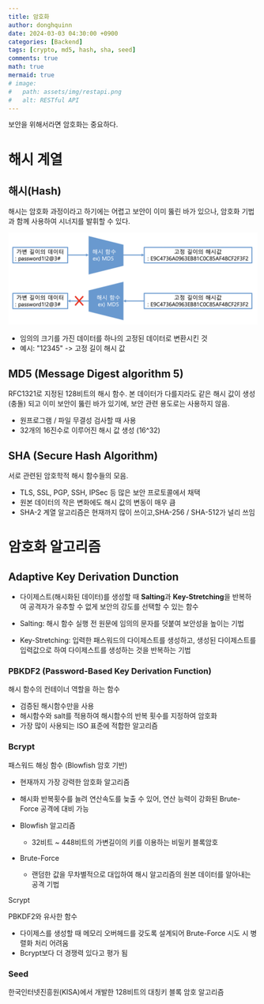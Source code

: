 ```yaml
---
title: 암호화
author: donghquinn
date: 2024-03-03 04:30:00 +0900
categories: [Backend]
tags: [crypto, md5, hash, sha, seed]
comments: true
math: true
mermaid: true
# image:
#   path: assets/img/restapi.png
#   alt: RESTful API
---
```


보안을 위해서라면 암호화는 중요하다.

# 해시 계열

## 해시(Hash)

해시는 암호화 과정이라고 하기에는 어렵고 보안이 이미 뚫린 바가 있으나,
암호화 기법과 함께 사용하여 시너지를 발휘할 수 있다.

<img src="assets/img/hash.png" />

- 임의의 크기를 가진 데이터를 하나의 고정된 데이터로 변환시킨 것
- 예시: "12345" -> 고정 길이 해시 값 

## MD5 (Message Digest algorithm 5)

RFC1321로 지정된 128비트의 해시 함수. 본 데이터가 다를지라도 같은 해시 값이 생성(충돌) 되고 이미 보안이 뚫린 바가 있기에, 보안 관련 용도로는 사용하지 않음.

- 원프로그램 / 파일 무결성 검사할 때 사용
- 32개의 16진수로 이루어진 해시 값 생성 (16^32)

## SHA (Secure Hash Algorithm)

서로 관련된 암호학적 해시 함수들의 모음.

- TLS, SSL, PGP, SSH, IPSec 등 많은 보안 프로토콜에서 채택
- 원본 데이터의 작은 변화에도 해시 값의 변동이 매우 큼
- SHA-2 계열 알고리즘은 현재까지 많이 쓰이고,SHA-256 / SHA-512가 널리 쓰임

# 암호화 알고리즘

## Adaptive Key Derivation Dunction

- 다이제스트(해시화된 데이터)를 생성할 때 **Salting**과 **Key-Stretching**을 반복하여 공격자가 유추할 수 없게 보안의 강도를 선택할 수 있는 함수

- Salting: 해시 함수 실행 전 원문에 임의의 문자를 덧붙여 보안성을 높이는 기법

- Key-Stretching: 입력한 패스워드의 다이제스트를 생성하고, 생성된 다이제스트를 입력값으로 하여 다이제스트를 생성하는 것을 반복하는 기법

### PBKDF2 (Password-Based Key Derivation Function)

해시 함수의 컨테이너 역할을 하는 함수

- 검증된 해시함수만을 사용
- 해시함수와 salt를 적용하여 해시함수의 반복 횟수를 지정하여 암호화
- 가장 많이 사용되는 ISO 표준에 적합한 알고리즘

### Bcrypt

패스워드 해싱 함수 (Blowfish 암호 기반)

- 현재까지 가장 강력한 암호화 알고리즘
- 해시화 반복횟수를 늘려 연산속도를 늦출 수 있어, 연산 능력이 강화된 Brute-Force 공격에 대비 가능

- Blowfish 알고리즘

  - 32비트 ~ 448비트의 가변길이의 키를 이용하는 비밀키 블록암호

- Brute-Force

  - 랜덤한 값을 무차별적으로 대입하여 해시 알고리즘의 원본 데이터를 알아내는 공격 기법

Scrypt

PBKDF2와 유사한 함수

- 다이제스를 생성할 때 메모리 오버헤드를 갖도록 설계되어 Brute-Force 시도 시 병렬화 처리 어려움
- Bcrypt보다 더 경쟁력 있다고 평가 됨

### Seed

한국인터넷진흥원(KISA)에서 개발한 128비트의 대칭키 블록 암호 알고리즘
